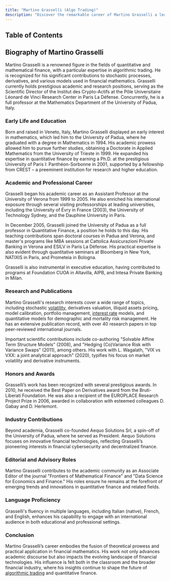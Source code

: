 ```yaml
---
title: "Martino Grasselli (Algo Trading)"
description: "Discover the remarkable career of Martino Grasselli a leader in quantitative finance and algorithmic trading combining academic excellence with industry innovation."
---
```




## Table of Contents

## Biography of Martino Grasselli

Martino Grasselli is a renowned figure in the fields of quantitative and mathematical finance, with a particular expertise in algorithmic trading. He is recognized for his significant contributions to stochastic processes, derivatives, and various models used in financial mathematics. Grasselli currently holds prestigious academic and research positions, serving as the Scientific Director of the Institut des Crypto-Actifs at the Pôle Universitaire Léonard de Vinci Research Center in Paris La Défense. Concurrently, he is a full professor at the Mathematics Department of the University of Padua, Italy.

### Early Life and Education

Born and raised in Veneto, Italy, Martino Grasselli displayed an early interest in mathematics, which led him to the University of Padua, where he graduated with a degree in Mathematics in 1994. His academic prowess allowed him to pursue further studies, obtaining a Doctorate in Applied Mathematics from the University of Trieste in 1999. He expanded his expertise in quantitative finance by earning a Ph.D. at the prestigious University of Paris I: Panthéon-Sorbonne in 2001, supported by a fellowship from CREST – a preeminent institution for research and higher education.

### Academic and Professional Career

Grasselli began his academic career as an Assistant Professor at the University of Verona from 1999 to 2005. He also enriched his international exposure through several visiting professorships at leading universities, including the University of Évry in France (2003), the University of Technology Sydney, and the Dauphine University in Paris.

In December 2005, Grasselli joined the University of Padua as a full professor in Quantitative Finance, a position he holds to this day. His teaching contributions span doctoral courses in Padua and Verona, and master's programs like MBA sessions at Cattolica Assicurazioni Private Banking in Verona and ESILV in Paris La Défense. His practical expertise is also evident through quantitative seminars at Bloomberg in New York, NATIXIS in Paris, and Prometeia in Bologna.

Grasselli is also instrumental in executive education, having contributed to programs at Foundation CUOA in Altavilla, AIPB, and Intesa Private Banking in Milan.

### Research and Publications

Martino Grasselli's research interests cover a wide range of topics, including stochastic [volatility](/wiki/volatility-trading-strategies), derivatives valuation, illiquid assets pricing, model calibration, portfolio management, [interest rate](/wiki/interest-rate-trading-strategies) models, and quantitative models for demographic and mortality risk management. He has an extensive publication record, with over 40 research papers in top peer-reviewed international journals.

Important scientific contributions include co-authoring "Solvable Affine Term Structure Models" (2008), and "Hedging (Co)Variance Risk with Variance Swaps" (2011), among others. His work with L. Wagalath, "VIX vs VXX: a joint analytical approach" (2020), typifies his focus on market volatility and derivative instruments.

### Honors and Awards

Grasselli’s work has been recognized with several prestigious awards. In 2010, he received the Best Paper on Derivatives award from the Bruti-Liberati Foundation. He was also a recipient of the EUROPLACE Research Project Prize in 2006, awarded in collaboration with esteemed colleagues D. Gabay and D. Herlemont.

### Industry Contributions

Beyond academia, Grasselli co-founded Aequo Solutions Srl, a spin-off of the University of Padua, where he served as President. Aequo Solutions focuses on innovative financial technologies, reflecting Grasselli’s pioneering interests in financial cybersecurity and decentralized finance.

### Editorial and Advisory Roles

Martino Grasselli contributes to the academic community as an Associate Editor of the journal "Frontiers of Mathematical Finance" and "Data Science for Economics and Finance." His roles ensure he remains at the forefront of emerging trends and innovations in quantitative finance and related fields.

### Language Proficiency

Grasselli's fluency in multiple languages, including Italian (native), French, and English, enhances his capability to engage with an international audience in both educational and professional settings.

### Conclusion

Martino Grasselli’s career embodies the fusion of theoretical prowess and practical application in financial mathematics. His work not only advances academic discourse but also impacts the evolving landscape of financial technologies. His influence is felt both in the classroom and the broader financial industry, where his insights continue to shape the future of [algorithmic trading](/wiki/algorithmic-trading) and quantitative finance.